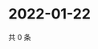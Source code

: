 # 2022-01-22

共 0 条

<!-- BEGIN WEIBO -->
<!-- 最后更新时间 Sat Jan 22 2022 01:12:18 GMT+0800 (China Standard Time) -->

<!-- END WEIBO -->
